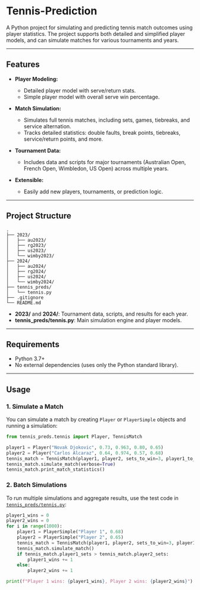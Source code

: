 # Tennis-Prediction

A Python project for simulating and predicting tennis match outcomes using player statistics. The project supports both detailed and simplified player models, and can simulate matches for various tournaments and years.

---

## Features

- **Player Modeling:**  
  - Detailed player model with serve/return stats.
  - Simple player model with overall serve win percentage.

- **Match Simulation:**  
  - Simulates full tennis matches, including sets, games, tiebreaks, and service alternation.
  - Tracks detailed statistics: double faults, break points, tiebreaks, service/return points, and more.

- **Tournament Data:**  
  - Includes data and scripts for major tournaments (Australian Open, French Open, Wimbledon, US Open) across multiple years.

- **Extensible:**  
  - Easily add new players, tournaments, or prediction logic.

---

## Project Structure

```
.
├── 2023/
│   ├── au2023/
│   ├── rg2023/
│   ├── us2023/
│   └── wimby2023/
├── 2024/
│   ├── au2024/
│   ├── rg2024/
│   ├── us2024/
│   └── wimby2024/
├── tennis_preds/
│   └── tennis.py
├── .gitignore
└── README.md
```

- **2023/** and **2024/**: Tournament data, scripts, and results for each year.
- **tennis_preds/tennis.py**: Main simulation engine and player models.

---

## Requirements

- Python 3.7+
- No external dependencies (uses only the Python standard library).

---

## Usage

### 1. Simulate a Match

You can simulate a match by creating `Player` or `PlayerSimple` objects and running a simulation:

```python
from tennis_preds.tennis import Player, TennisMatch

player1 = Player("Novak Djokovic", 0.73, 0.963, 0.80, 0.65)
player2 = Player("Carlos Alcaraz", 0.64, 0.974, 0.57, 0.68)
tennis_match = TennisMatch(player1, player2, sets_to_win=3, player1_to_serve=True)
tennis_match.simulate_match(verbose=True)
tennis_match.print_match_statistics()
```

### 2. Batch Simulations

To run multiple simulations and aggregate results, use the test code in [`tennis_preds/tennis.py`](tennis_preds/tennis.py):

```python
player1_wins = 0
player2_wins = 0
for i in range(1000):
    player1 = PlayerSimple("Player 1", 0.68)
    player2 = PlayerSimple("Player 2", 0.65)
    tennis_match = TennisMatch(player1, player2, sets_to_win=3, player1_to_serve=True)
    tennis_match.simulate_match()
    if tennis_match.player1_sets > tennis_match.player2_sets:
        player1_wins += 1
    else:
        player2_wins += 1

print(f"Player 1 wins: {player1_wins}, Player 2 wins: {player2_wins}")
```
